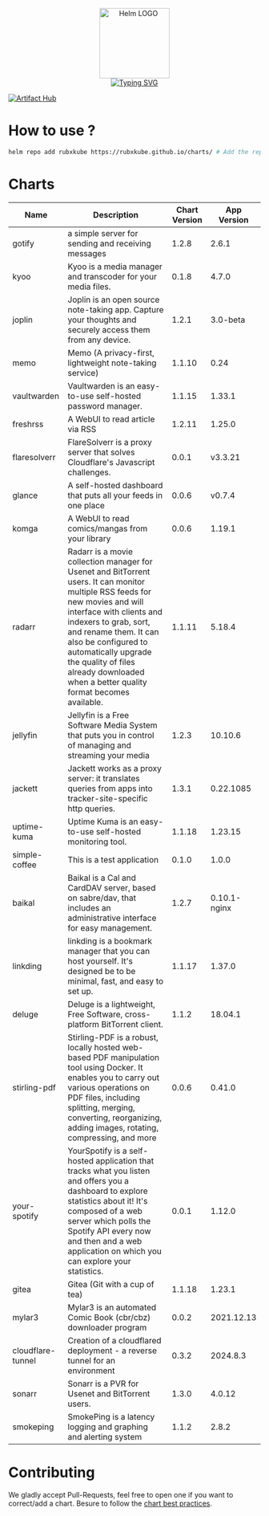 <p align="center">
    <img src="https://helm.sh/img/helm.svg" width="140px" alt="Helm LOGO"/>
    <br>
    <a href="https://rubxkube.github.io/charts/"><img src="https://readme-typing-svg.herokuapp.com?font=Fira+Code&pause=1000&color=0F1689&background=FFFFFF00&center=true&vCenter=true&width=435&lines=QJOLY's+Chart+Repository;rubxkube.github.io%2Fhelm-charts;+Feel+free+to+contribute" alt="Typing SVG" /></a>
</p>

[![Artifact Hub](https://img.shields.io/endpoint?url=https://artifacthub.io/badge/repository/rubxkube)](https://artifacthub.io/packages/search?repo=rubxkube)

# How to use ? 

```bash
helm repo add rubxkube https://rubxkube.github.io/charts/ # Add the repo to your helm
```

# Charts

| Name  | Description | Chart Version | App Version |
|-------|-------------|---------------|-------------|
| gotify | a simple server for sending and receiving messages | 1.2.8 | 2.6.1 |
| kyoo | Kyoo is a media manager and transcoder for your media files. | 0.1.8 | 4.7.0 |
| joplin | Joplin is an open source note-taking app. Capture your thoughts and securely access them from any device. | 1.2.1 | 3.0-beta |
| memo | Memo (A privacy-first, lightweight note-taking service) | 1.1.10 | 0.24 |
| vaultwarden | Vaultwarden is an easy-to-use self-hosted password manager. | 1.1.15 | 1.33.1 |
| freshrss | A WebUI to read article via RSS | 1.2.11 | 1.25.0 |
| flaresolverr | FlareSolverr is a proxy server that solves Cloudflare's Javascript challenges. | 0.0.1 | v3.3.21 |
| glance | A self-hosted dashboard that puts all your feeds in one place | 0.0.6 | v0.7.4 |
| komga | A WebUI to read comics/mangas from your library | 0.0.6 | 1.19.1 |
| radarr | Radarr is a movie collection manager for Usenet and BitTorrent users. It can monitor multiple RSS feeds for new movies and will interface with clients and indexers to grab, sort, and rename them. It can also be configured to automatically upgrade the quality of files already downloaded when a better quality format becomes available. | 1.1.11 | 5.18.4 |
| jellyfin | Jellyfin is a Free Software Media System that puts you in control of managing and streaming your media | 1.2.3 | 10.10.6 |
| jackett | Jackett works as a proxy server: it translates queries from apps into tracker-site-specific http queries. | 1.3.1 | 0.22.1085 |
| uptime-kuma | Uptime Kuma is an easy-to-use self-hosted monitoring tool. | 1.1.18 | 1.23.15 |
| simple-coffee | This is a test application | 0.1.0 | 1.0.0 |
| baikal | Baikal is a Cal and CardDAV server, based on sabre/dav, that includes an administrative interface for easy management. | 1.2.7 | 0.10.1-nginx |
| linkding | linkding is a bookmark manager that you can host yourself. It's designed be to be minimal, fast, and easy to set up. | 1.1.17 | 1.37.0 |
| deluge | Deluge is a lightweight, Free Software, cross-platform BitTorrent client. | 1.1.2 | 18.04.1 |
| stirling-pdf | Stirling-PDF is a robust, locally hosted web-based PDF manipulation tool using Docker. It enables you to carry out various operations on PDF files, including splitting, merging, converting, reorganizing, adding images, rotating, compressing, and more | 0.0.6 | 0.41.0 |
| your-spotify | YourSpotify is a self-hosted application that tracks what you listen and offers you a dashboard to explore statistics about it! It's composed of a web server which polls the Spotify API every now and then and a web application on which you can explore your statistics. | 0.0.1 | 1.12.0 |
| gitea | Gitea (Git with a cup of tea) | 1.1.18 | 1.23.1 |
| mylar3 | Mylar3 is an automated Comic Book (cbr/cbz) downloader program | 0.0.2 | 2021.12.13 |
| cloudflare-tunnel | Creation of a cloudflared deployment - a reverse tunnel for an environment | 0.3.2 | 2024.8.3 |
| sonarr | Sonarr is a PVR for Usenet and BitTorrent users. | 1.3.0 | 4.0.12 |
| smokeping | SmokePing is a latency logging and graphing and alerting system | 1.1.2 | 2.8.2 |


# Contributing 

We gladly accept Pull-Requests, feel free to open one if you want to correct/add a chart. Besure to follow the [chart best practices](https://helm.sh/docs/chart_best_practices/).
